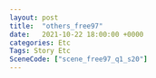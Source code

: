 ```yaml
---
layout: post
title:  "others_free97"
date:   2021-10-22 18:00:00 +0000
categories: Etc
Tags: Story Etc
SceneCode: ["scene_free97_q1_s20"]
---
```

